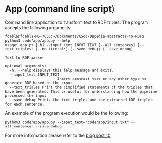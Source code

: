 # App (command line script)

Command line application to transform text to RDF triples. The program accepts the following arguments:

```console
fcabla@fcabla-MS-7C56:~/Documents/GSoc/DBpedia-abstracts-to-RDF$ python3 code/app/app.py --help
usage: app.py [-h] --input_text INPUT_TEXT [--all_sentences] [--text_triples] [--no_literals] [--save_debug] [--save_debug]

Text to RDF parser

optional arguments:
  -h, --help displays this help message and exits.
  --input_text INPUT_TEXT
                        Insert abstract text or any other type to generate RDF based on the input
  --text_triples Print the simplified statements of the triples that have been generated. This is useful for understanding how the pipeline processed the input
  --save_debug Prints the text triples and the extracted RDF triples for each sentence.
```

An example of the program execution would be the following:
```console
python3 code/app/app.py --input_text="code/app/input.txt" --all_sentences --save_debug
```

For more information please refer to the [blog post 10](https://fcabla.github.io/DBpedia-abstracts-to-RDF/coding-week10)
